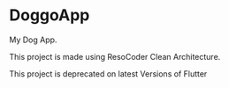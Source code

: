 # DoggoApp

My Dog App.

This project is made using ResoCoder Clean Architecture.

This project is deprecated on latest Versions of Flutter
